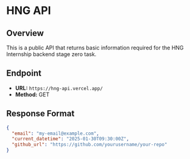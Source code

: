 # HNG API

## Overview
This is a public API that returns basic information required for the HNG Internship backend stage zero task. 

## Endpoint
- **URL:** `https://hng-api.vercel.app/`
- **Method:** GET

## Response Format
```json
{
  "email": "my-email@example.com",
  "current_datetime": "2025-01-30T09:30:00Z",
  "github_url": "https://github.com/yourusername/your-repo"
}
